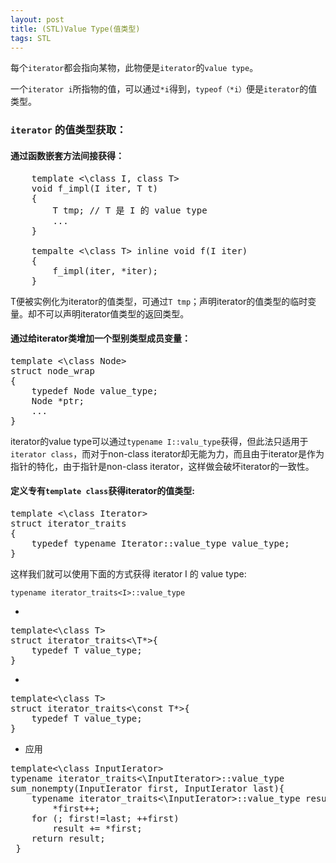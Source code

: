 ```yaml
---
layout: post
title: (STL)Value Type(值类型)
tags: STL
---
```


<script type="text/javascript" src="/js/syntax-js/shBrushCpp.js"></script>

每个`iterator`都会指向某物，此物便是`iterator`的`value type`。
 
一个`iterator i`所指物的值，可以通过`*i`得到，`typeof（*i）`便是`iterator`的值类型。
 
### `iterator` 的值类型获取：

#### 通过函数嵌套方法间接获得：
<pre class="brush: cpp">
	template <\class I, class T>
	void f_impl(I iter, T t)
	{
		T tmp; // T 是 I 的 value type
		...
	}
	
	tempalte <\class T> inline void f(I iter)
	{
		f_impl(iter, *iter);
	}
</pre>

T便被实例化为iterator的值类型，可通过`T tmp`；声明iterator的值类型的临时变量。却不可以声明iterator值类型的返回类型。
 
#### 通过给iterator类增加一个型别类型成员变量：
<pre class="brush: cpp">
template <\class Node>
struct node_wrap
{
	typedef Node value_type;
	Node *ptr;
	...
}
</pre>

iterator的value type可以通过`typename I::valu_type`获得，但此法只适用于`iterator class`，而对于non-class iterator却无能为力，而且由于iterator是作为指针的特化，由于指针是non-class iterator，这样做会破坏iterator的一致性。
 
#### 定义专有`template class`获得iterator的值类型: 

<pre class="brush: cpp">
template <\class Iterator>
struct iterator_traits 
{
	typedef typename Iterator::value_type value_type;
}
</pre>
这样我们就可以使用下面的方式获得 iterator I 的 value type:

`typename iterator_traits<I>::value_type`


*  
<pre class="brush: cpp">
template<\class T>
struct iterator_traits<\T*>{
	typedef T value_type;
}
</pre>

* 

<pre class="brush: cpp">
template<\class T>
struct iterator_traits<\const T*>{
	typedef T value_type;
}
</pre>

* 应用
 
<pre class="brush: cpp">
template<\class InputIerator>
typename iterator_traits<\InputIterator>::value_type
sum_nonempty(InputIerator first, InputIerator last){
	typename iterator_traits<\InputIerator>::value_type result = 
 		*first++;
 	for (; first!=last; ++first) 
 		result += *first;
 	return result;
 }
 </pre>

 